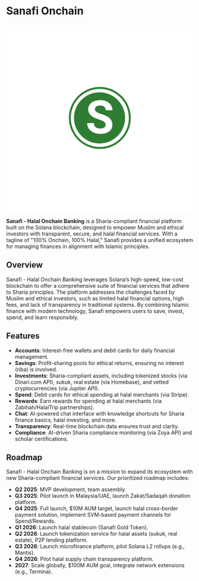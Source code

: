 # Sanafi Onchain

![Sanafi Logo](generated-icon.png) <!-- Placeholder for logo -->

**Sanafi - Halal Onchain Banking** is a Sharia-compliant financial platform built on the Solana blockchain, designed to empower Muslim and ethical investors with transparent, secure, and halal financial services. With a tagline of "100% Onchain, 100% Halal," Sanafi provides a unified ecosystem for managing finances in alignment with Islamic principles.

## Overview
Sanafi - Halal Onchain Banking leverages Solana’s high-speed, low-cost blockchain to offer a comprehensive suite of financial services that adhere to Sharia principles. The platform addresses the challenges faced by Muslim and ethical investors, such as limited halal financial options, high fees, and lack of transparency in traditional systems. By combining Islamic finance with modern technology, Sanafi empowers users to save, invest, spend, and learn responsibly.

## Features
- **Accounts**: Interest-free wallets and debit cards for daily financial management.
- **Savings**: Profit-sharing pools for ethical returns, ensuring no interest (riba) is involved.
- **Investments**: Sharia-compliant assets, including tokenized stocks (via Dinari.com API), sukuk, real estate (via Homebase), and vetted cryptocurrencies (via Jupiter API).
- **Spend**: Debit cards for ethical spending at halal merchants (via Stripe).
- **Rewards**: Earn rewards for spending at halal merchants (via Zabihah/HalalTrip partnerships).
- **Chat**: AI-powered chat interface with knowledge shortcuts for Sharia finance basics, halal investing, and more.
- **Transparency**: Real-time blockchain data ensures trust and clarity.
- **Compliance**: AI-driven Sharia compliance monitoring (via Zoya API) and scholar certifications.

## Roadmap
Sanafi - Halal Onchain Banking is on a mission to expand its ecosystem with new Sharia-compliant financial services. Our prioritized roadmap includes:

- **Q2 2025**: MVP development, team assembly.
- **Q3 2025**: Pilot launch in Malaysia/UAE, launch Zakat/Sadaqah donation platform.
- **Q4 2025**: Full launch, $10M AUM target, launch halal cross-border payment solution, implement SVM-based payment channels for Spend/Rewards.
- **Q1 2026**: Launch halal stablecoin (Sanafi Gold Token).
- **Q2 2026**: Launch tokenization service for halal assets (sukuk, real estate), P2P lending platform.
- **Q3 2026**: Launch microfinance platform, pilot Solana L2 rollups (e.g., Mantis).
- **Q4 2026**: Pilot halal supply chain transparency platform.
- **2027**: Scale globally, $100M AUM goal, integrate network extensions (e.g., Termina).
